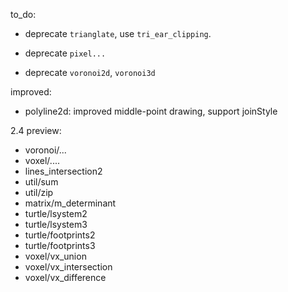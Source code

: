 to_do:

- deprecate `trianglate`, use `tri_ear_clipping`.

- deprecate `pixel...`
- deprecate `voronoi2d`, `voronoi3d`

improved:

- polyline2d: improved middle-point drawing, support joinStyle

2.4 preview:
- voronoi/...
- voxel/....
- lines_intersection2
- util/sum
- util/zip
- matrix/m_determinant
- turtle/lsystem2
- turtle/lsystem3
- turtle/footprints2
- turtle/footprints3
- voxel/vx_union
- voxel/vx_intersection
- voxel/vx_difference
